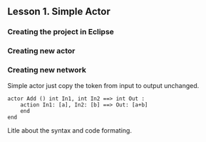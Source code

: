 ## Lesson 1. Simple Actor

### Creating the project in Eclipse

### Creating new actor

### Creating new network

Simple actor just copy the token from input to output unchanged.
```
actor Add () int In1, int In2 ==> int Out :
	action In1: [a], In2: [b] ==> Out: [a+b]
	end
end
```

Litle about the syntax and code formating.
